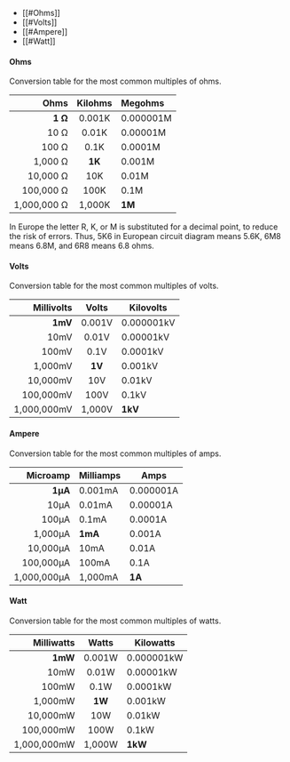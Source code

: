 - [[#Ohms]]
- [[#Volts]]
- [[#Ampere]]
- [[#Watt]]

#### Ohms
Conversion table for the most common multiples of ohms. 

|        Ohms | Kilohms | Megohms   |
| ----------: | :-----: | :-------- |
|     **1 Ω** | 0.001K  | 0.000001M |
|        10 Ω |  0.01K  | 0.00001M  |
|       100 Ω |  0.1K   | 0.0001M   |
|     1,000 Ω | **1K**  | 0.001M    |
|    10,000 Ω |   10K   | 0.01M     |
|   100,000 Ω |  100K   | 0.1M      |
| 1,000,000 Ω | 1,000K  | **1M**    |

In Europe the letter R, K, or M is substituted for a decimal point, to reduce the risk of errors. Thus, 5K6 in European circuit diagram means 5.6K, 6M8 means 6.8M, and 6R8 means 6.8 ohms. 

#### Volts
Conversion table for the most common multiples of volts. 

|  Millivolts | Volts  | Kilovolts  |
| ----------: | :----: | ---------- |
|     **1mV** | 0.001V | 0.000001kV |
|        10mV | 0.01V  | 0.00001kV  |
|       100mV |  0.1V  | 0.0001kV   |
|     1,000mV | **1V** | 0.001kV    |
|    10,000mV |  10V   | 0.01kV     |
|   100,000mV |  100V  | 0.1kV      |
| 1,000,000mV | 1,000V | **1kV**    |

#### Ampere
Conversion table for the most common multiples of amps. 

|    Microamp | Milliamps | Amps      |
| ----------: | --------- | --------- |
|     **1µA** | 0.001mA   | 0.000001A |
|        10µA | 0.01mA    | 0.00001A  |
|       100µA | 0.1mA     | 0.0001A   |
|     1,000µA | **1mA**   | 0.001A    |
|    10,000µA | 10mA      | 0.01A     |
|   100,000µA | 100mA     | 0.1A      |
| 1,000,000µA | 1,000mA   | **1A**    |

#### Watt
Conversion table for the most common multiples of watts.

|  Milliwatts | Watts  | Kilowatts  |
| ----------: | :----: | ---------- |
|     **1mW** | 0.001W | 0.000001kW |
|        10mW | 0.01W  | 0.00001kW  |
|       100mW |  0.1W  | 0.0001kW   |
|     1,000mW | **1W** | 0.001kW    |
|    10,000mW |  10W   | 0.01kW     |
|   100,000mW |  100W  | 0.1kW      |
| 1,000,000mW | 1,000W | **1kW**    |
